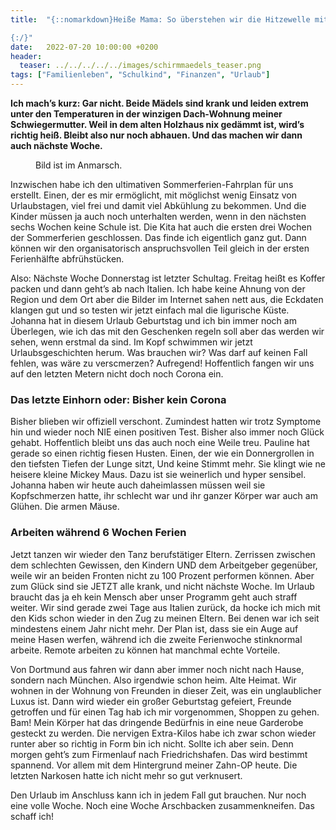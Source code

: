 ```yaml
---
title:  "{::nomarkdown}Heiße Mama: So überstehen wir die Hitzewelle mit dem Sommerferien-Masterplan

{:/}"
date:   2022-07-20 10:00:00 +0200
header:
  teaser: ../../../../../images/schirmmaedels_teaser.png
tags: ["Familienleben", "Schulkind", "Finanzen", "Urlaub"]
---
```


**Ich mach’s kurz: Gar nicht. Beide Mädels sind krank und leiden extrem unter den Temperaturen in der winzigen Dach-Wohnung meiner Schwiegermutter. Weil in dem alten Holzhaus nix gedämmt ist, wird’s richtig heiß. Bleibt also nur noch abhauen. Und das machen wir dann auch nächste Woche.**

<figure>
  <img src="../../../../../images/schirmmaedels.png" alt="">
  <figcaption>Bild ist im Anmarsch.</figcaption>
</figure>      


Inzwischen habe ich den ultimativen Sommerferien-Fahrplan für uns erstellt. Einen, der es mir ermöglicht, mit möglichst wenig Einsatz von Urlaubstagen, viel frei und damit viel Abkühlung zu bekommen. Und die Kinder müssen ja auch noch unterhalten werden, wenn in den nächsten sechs Wochen keine Schule ist. Die Kita hat auch die ersten drei Wochen der Sommerferien geschlossen. Das finde ich eigentlich ganz gut. Dann können wir den organisatorisch anspruchsvollen Teil gleich in der ersten Ferienhälfte abfrühstücken.

Also: Nächste Woche Donnerstag ist letzter Schultag. Freitag heißt es Koffer packen und dann geht’s ab nach Italien. Ich habe keine Ahnung von der Region und dem Ort aber die Bilder im Internet sahen nett aus, die Eckdaten klangen gut und so testen wir jetzt einfach mal die ligurische Küste. Johanna hat in diesem Urlaub Geburtstag und ich bin immer noch am Überlegen, wie ich das mit den Geschenken regeln soll aber das werden wir sehen, wenn erstmal da sind. Im Kopf schwimmen wir jetzt Urlaubsgeschichten herum. Was brauchen wir? Was darf auf keinen Fall fehlen, was wäre zu verscmerzen? Aufregend! Hoffentlich fangen wir uns auf den letzten Metern nicht doch noch Corona ein.

<h3>Das letzte Einhorn oder: Bisher kein Corona</h3>

Bisher blieben wir offiziell verschont. Zumindest hatten wir trotz Symptome hin und wieder noch NIE einen positiven Test. Bisher also immer noch Glück gehabt. Hoffentlich bleibt uns das auch noch eine Weile treu. Pauline hat gerade so einen richtig fiesen Husten. Einen, der wie ein Donnergrollen in den tiefsten Tiefen der Lunge sitzt, Und keine Stimmt mehr. Sie klingt wie ne heisere kleine Mickey Maus. Dazu ist sie weinerlich und hyper sensibel. Johanna haben wir heute auch daheimlassen müssen weil sie Kopfschmerzen hatte, ihr schlecht war und ihr ganzer Körper war auch am Glühen. Die armen Mäuse. 

<h3>Arbeiten während 6 Wochen Ferien</h3>

Jetzt tanzen wir wieder den Tanz berufstätiger Eltern. Zerrissen zwischen dem schlechten Gewissen, den Kindern UND dem Arbeitgeber gegenüber, weile wir an beiden Fronten nicht zu 100 Prozent performen können. Aber zum Glück sind sie JETZT alle krank, und nicht nächste Woche. Im Urlaub braucht das ja eh kein Mensch aber unser Programm geht auch straff weiter. Wir sind gerade zwei Tage aus Italien zurück, da hocke ich mich mit den Kids schon wieder in den Zug zu meinen Eltern. Bei denen war ich seit mindestens einem Jahr nicht mehr. Der Plan ist, dass sie ein Auge auf meine Hasen werfen, während ich die zweite Ferienwoche stinknormal arbeite. Remote arbeiten zu können hat manchmal echte Vorteile. 

Von Dortmund aus fahren wir dann aber immer noch nicht nach Hause, sondern nach München. Also irgendwie schon heim. Alte Heimat. Wir wohnen in der Wohnung von Freunden in dieser Zeit, was ein unglaublicher Luxus ist. Dann wird wieder ein großer Geburtstag gefeiert, Freunde getroffen und für einen Tag hab ich mir vorgenommen, Shoppen zu gehen. Bam! Mein Körper hat das dringende Bedürfnis in eine neue Garderobe gesteckt zu werden. Die nervigen Extra-Kilos habe ich zwar schon wieder runter aber so richtig in Form bin ich nicht. Sollte ich aber sein. Denn morgen geht’s zum Firmenlauf nach Friedrichshafen. Das wird bestimmt spannend. Vor allem mit dem Hintergrund meiner Zahn-OP heute. Die letzten Narkosen hatte ich nicht mehr so gut verknusert. 

Den Urlaub im Anschluss kann ich in jedem Fall gut brauchen. Nur noch eine volle Woche. Noch eine Woche Arschbacken zusammenkneifen. Das schaff ich!





 















 















 

 





 

  


 
 
 
 


   


 



 






 






 


 
 






















 








 

   



















  












 






 





  


  






					 


 
 








